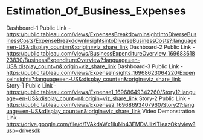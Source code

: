 # Estimation_Of_Business_Expenses
Dashboard-1 Public Link - https://public.tableau.com/views/ExpensesBreakdownInsightIntoDiverseBusinessCosts/ExpenseBreakdownInsightsintoDiverseBusinessCosts?:language=en-US&:display_count=n&:origin=viz_share_link
Dashboard-2 Public Link - https://public.tableau.com/views/BusinessExpenditureOverview_16968361823830/BusinessExpenditureOverview?:language=en-US&:display_count=n&:origin=viz_share_link
Dashboard-3 Public Link - https://public.tableau.com/views/ExpenseInsights_16968623064220/ExpenseInsights?:language=en-US&:display_count=n&:origin=viz_share_link
Story-1 Public Link - https://public.tableau.com/views/Expense1_16968649342260/Story1?:language=en-US&:display_count=n&:origin=viz_share_link
Story-2 Public Link - https://public.tableau.com/views/Expense2_16968693407960/Story2?:language=en-US&:display_count=n&:origin=viz_share_link
Video Demonstration Link - https://drive.google.com/file/d/1VAkdaWx1iluNb43FMDVJlizITIeazOkr/view?usp=drivesdk
